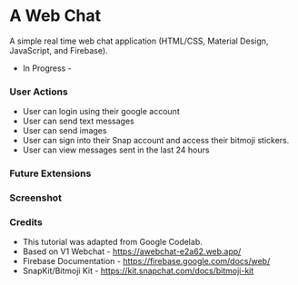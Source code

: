 # A Web Chat

A simple real time web chat application (HTML/CSS, Material Design, JavaScript, and Firebase).
- In Progress - 


### User Actions

-  User can login using their google account
-  User can send text messages
-  User can send images
- User can sign into their Snap account and access their bitmoji stickers.
-  User can view messages sent in the last 24 hours



### Future Extensions




### Screenshot





### Credits

- This tutorial was adapted from Google Codelab.
- Based on V1 Webchat - https://awebchat-e2a62.web.app/
- Firebase Documentation -  https://firebase.google.com/docs/web/
- SnapKit/Bitmoji Kit - https://kit.snapchat.com/docs/bitmoji-kit








